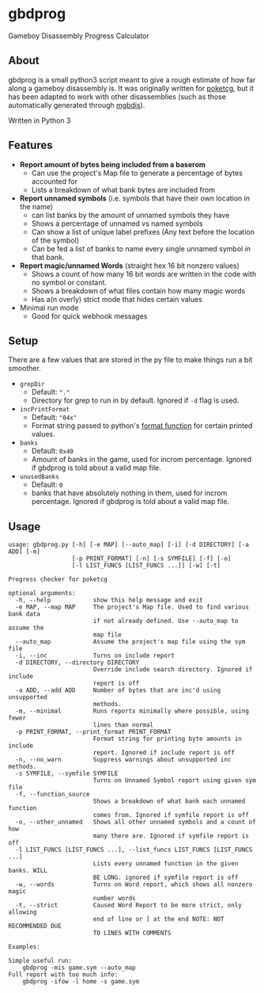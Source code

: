

# gbdprog
 Gameboy Disassembly Progress Calculator

## About
gbdprog is a small python3 script meant to give a rough estimate of how far along a gameboy disassembly is. It was originally written for [poketcg](https://github.com/pret/poketcg), but it has been adapted to work with other disassemblies (such as those automatically generated through [mgbdis](https://github.com/mattcurrie/mgbdis)).

Written in Python 3

## Features

 - **Report amount of bytes being included from a baserom**
	 - Can use the project's Map file to generate a percentage of bytes accounted for
	 - Lists a breakdown of what bank bytes are included from
 - **Report unnamed symbols** (i.e. symbols that have their own location in the name)
	 - can list banks by the amount of unnamed symbols they have
	 - Shows a percentage of unnamed vs named symbols
	 - Can show a list of unique label prefixes (Any text before the location of the symbol)
	 - Can be fed a list of banks to name every single unnamed symbol in that bank.
 - **Report magic/unnamed Words** (straight hex 16 bit nonzero values)
	 - Shows a count of how many 16 bit words are written in the code with no symbol or constant.
	 - Shows a breakdown of what files contain how many magic words
	 - Has a(n overly) strict mode that hides certain values
 - Minimal run mode
	 - Good for quick webhook messages

## Setup
There are a few values that are stored in the py file to make things run a bit smoother.

 - `grepDir`
	 - Default: `"."`
	 - Directory for grep to run in by default. Ignored if `-d` flag is used.
 - `incPrintFormat`
	 - Default: `"04x"`
	 - Format string passed to python's [format function](https://docs.python.org/3/library/string.html#format-string-syntax) for certain printed values.  
 - `banks`
	 - Default: `0x40`
	 - Amount of banks in the game, used for incrom percentage. Ignored if gbdprog is told about a valid map file.
 - `unusedBanks`
	 - Default: `0`
	 - banks that have absolutely nothing in them, used for incrom percentage. Ignored if gbdprog is told about a valid map file.

## Usage

    usage: gbdprog.py [-h] [-e MAP] [--auto_map] [-i] [-d DIRECTORY] [-a ADD] [-m]
                      [-p PRINT_FORMAT] [-n] [-s SYMFILE] [-f] [-o]
                      [-l LIST_FUNCS [LIST_FUNCS ...]] [-w] [-t]
    
    Progress checker for poketcg
    
    optional arguments:
      -h, --help            show this help message and exit
      -e MAP, --map MAP     The project's Map file. Used to find various bank data
                            if not already defined. Use --auto_map to assume the
                            map file
      --auto_map            Assume the project's map file using the sym file
      -i, --inc             Turns on include report
      -d DIRECTORY, --directory DIRECTORY
                            Override include search directory. Ignored if include
                            report is off
      -a ADD, --add ADD     Number of bytes that are inc'd using unsupported
                            methods.
      -m, --minimal         Runs reports minimally where possible, using fewer
                            lines than normal
      -p PRINT_FORMAT, --print_format PRINT_FORMAT
                            Format string for printing byte amounts in include
                            report. Ignored if include report is off
      -n, --no_warn         Suppress warnings about unsupported inc methods.
      -s SYMFILE, --symfile SYMFILE
                            Turns on Unnamed Symbol report using given sym file
      -f, --function_source
                            Shows a breakdown of what bank each unnamed function
                            comes from. Ignored if symfile report is off
      -o, --other_unnamed   Shows all other unnamed symbols and a count of how
                            many there are. Ignored if symfile report is off
      -l LIST_FUNCS [LIST_FUNCS ...], --list_funcs LIST_FUNCS [LIST_FUNCS ...]
                            Lists every unnamed function in the given banks. WILL
                            BE LONG. ignored if symfile report is off
      -w, --words           Turns on Word report, which shows all nonzero magic
                            number words
      -t, --strict          Caused Word Report to be more strict, only allowing
                            end of line or ] at the end NOTE: NOT RECOMMENDED DUE
                            TO LINES WITH COMMENTS
    
    Examples:
    
    Simple useful run:
    	gbdprog -mis game.sym --auto_map
    Full report with too much info:
    	gbdprog -ifow -l home -s game.sym

